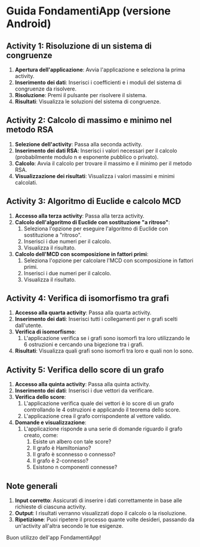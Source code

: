 # Guida FondamentiApp (versione Android)

## Activity 1: Risoluzione di un sistema di congruenze

1. **Apertura dell'applicazione**: Avvia l'applicazione e seleziona la prima activity.
2. **Inserimento dei dati**: Inserisci i coefficienti e i moduli del sistema di congruenze da risolvere.
3. **Risoluzione**: Premi il pulsante per risolvere il sistema.
4. **Risultati**: Visualizza le soluzioni del sistema di congruenze.

## Activity 2: Calcolo di massimo e minimo nel metodo RSA

1. **Selezione dell'activity**: Passa alla seconda activity.
2. **Inserimento dei dati RSA**: Inserisci i valori necessari per il calcolo (probabilmente modulo n e esponente pubblico o privato).
3. **Calcolo**: Avvia il calcolo per trovare il massimo e il minimo per il metodo RSA.
4. **Visualizzazione dei risultati**: Visualizza i valori massimi e minimi calcolati.

## Activity 3: Algoritmo di Euclide e calcolo MCD

1. **Accesso alla terza activity**: Passa alla terza activity.
2. **Calcolo dell'algoritmo di Euclide con sostituzione "a ritroso"**:
    1. Seleziona l'opzione per eseguire l'algoritmo di Euclide con sostituzione a "ritroso".
    2. Inserisci i due numeri per il calcolo.
    3. Visualizza il risultato.
3. **Calcolo dell'MCD con scomposizione in fattori primi**:
    1. Seleziona l'opzione per calcolare l'MCD con scomposizione in fattori primi.
    2. Inserisci i due numeri per il calcolo.
    3. Visualizza il risultato.

## Activity 4: Verifica di isomorfismo tra grafi

1. **Accesso alla quarta activity**: Passa alla quarta activity.
2. **Inserimento dei dati**: Inserisci tutti i collegamenti per n grafi scelti dall'utente.
3. **Verifica di isomorfismo**:
    1. L'applicazione verifica se i grafi sono isomorfi tra loro utilizzando le 6 ostruzioni e cercando una bigezione tra i grafi.
4. **Risultati**: Visualizza quali grafi sono isomorfi tra loro e quali non lo sono.

## Activity 5: Verifica dello score di un grafo

1. **Accesso alla quinta activity**: Passa alla quinta activity.
2. **Inserimento dei dati**: Inserisci i due vettori da verificare.
3. **Verifica dello score**:
    1. L'applicazione verifica quale dei vettori è lo score di un grafo controllando le 4 ostruzioni e applicando il teorema dello score.
    2. L'applicazione crea il grafo corrispondente al vettore valido.
4. **Domande e visualizzazione**:
    1. L'applicazione risponde a una serie di domande riguardo il grafo creato, come:
        1. Esiste un albero con tale score?
        2. Il grafo è Hamiltoniano?
        3. Il grafo è sconnesso o connesso?
        4. Il grafo è 2-connesso?
        5. Esistono n componenti connesse?

## Note generali

1. **Input corretto**: Assicurati di inserire i dati correttamente in base alle richieste di ciascuna activity.
2. **Output**: I risultati verranno visualizzati dopo il calcolo o la risoluzione.
3. **Ripetizione**: Puoi ripetere il processo quante volte desideri, passando da un'activity all'altra secondo le tue esigenze.

Buon utilizzo dell'app FondamentiApp!

